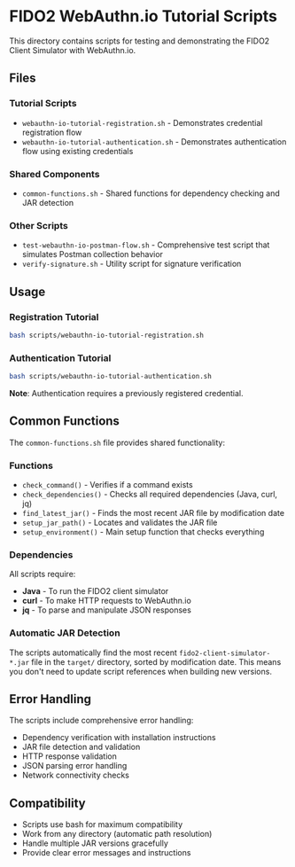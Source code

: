 # FIDO2 WebAuthn.io Tutorial Scripts

This directory contains scripts for testing and demonstrating the FIDO2 Client Simulator with WebAuthn.io.

## Files

### Tutorial Scripts

- `webauthn-io-tutorial-registration.sh` - Demonstrates credential registration flow
- `webauthn-io-tutorial-authentication.sh` - Demonstrates authentication flow using existing credentials

### Shared Components

- `common-functions.sh` - Shared functions for dependency checking and JAR detection

### Other Scripts

- `test-webauthn-io-postman-flow.sh` - Comprehensive test script that simulates Postman collection behavior
- `verify-signature.sh` - Utility script for signature verification

## Usage

### Registration Tutorial

```bash
bash scripts/webauthn-io-tutorial-registration.sh
```

### Authentication Tutorial

```bash
bash scripts/webauthn-io-tutorial-authentication.sh
```

**Note**: Authentication requires a previously registered credential.

## Common Functions

The `common-functions.sh` file provides shared functionality:

### Functions

- `check_command()` - Verifies if a command exists
- `check_dependencies()` - Checks all required dependencies (Java, curl, jq)
- `find_latest_jar()` - Finds the most recent JAR file by modification date
- `setup_jar_path()` - Locates and validates the JAR file
- `setup_environment()` - Main setup function that checks everything

### Dependencies

All scripts require:

- **Java** - To run the FIDO2 client simulator
- **curl** - To make HTTP requests to WebAuthn.io
- **jq** - To parse and manipulate JSON responses

### Automatic JAR Detection

The scripts automatically find the most recent `fido2-client-simulator-*.jar` file in the `target/` directory, sorted by modification date. This means you don't need to update script references when building new versions.

## Error Handling

The scripts include comprehensive error handling:

- Dependency verification with installation instructions
- JAR file detection and validation
- HTTP response validation
- JSON parsing error handling
- Network connectivity checks

## Compatibility

- Scripts use bash for maximum compatibility
- Work from any directory (automatic path resolution)
- Handle multiple JAR versions gracefully
- Provide clear error messages and instructions
